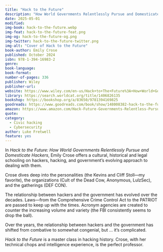 ```yaml
---
title: "Hack to the Future"
description: "How World Governments Relentlessly Pursue and Domesticate Hackers"
date: 2025-05-01
modified: 
img-book: hack-to-the-future.webp
img-feat: hack-to-the-future-feat.png
img-og: hack-to-the-future-og.png
img-twitter: hack-to-the-future-twitter.png
img-alt: "Cover of Hack to the Future"
book-author: Emily Crose
published: October 2024
isbn: 978-1-394-16983-2
genre: 
book-language: 
book-format: 
number-of-pages: 336
publisher: Wiley
publisher-url: 
website: https://www.wiley.com/en-us/Hack+to+The+Future%3A+How+World+Governments+Relentlessly+Pursue+and+Domesticate+Hackers-p-9781394169832#download-product-flyer
library: https://search.worldcat.org/title/1406826135
bookshop: https://bookshop.org/a/83650/9781394169825
goodreads: https://www.goodreads.com/book/show/148008382-hack-to-the-future?from_search=true&from_srp=true&qid=OZ1ViyGTk5&rank=1
amazon: https://www.amazon.com/Hack-Future-Governments-Relentless-Pursuit/dp/1394169825
quote: 
category:
  - Civic hacking
  - Cybersecurity
author: Luke Fretwell
feature: yes
---
```


In *Hack to the Future: How World Governments Relentlessly Pursue and Domesticate Hackers*, Emily Crose offers a cultural, historical and legal schooling on hackers, hacking, and government’s evolving approach to dealing with them.

Crose dives deep into the personalities (the Kevins and Cliff Stoll—my favorite), the organizations (Cult of the Dead Cow, Anonymous, LulzSec), and the gatherings (DEF CON).

The relationship between hackers and the government has evolved over the decades. Laws—from the Comprehensive Crime Control Act to the PATRIOT are passed to keep up with the times. Acronym agencies are created to counter the increasing volume and variety (the FBI consistently seems to drop the ball).

Over the years, the relationship between hackers and the government has shifted from combative to somewhat congenial, but ... it’s complicated.

*Hack to the Future* is a master class in hacking history. Crose, with her technical chops and intelligence experience, is the perfect professor.